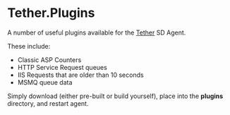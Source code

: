 # Tether.Plugins

A number of useful plugins available for the [Tether](https://github.com/surgicalcoder/Tether) SD Agent.

These include:

* Classic ASP Counters
* HTTP Service Request queues
* IIS Requests that are older than 10 seconds
* MSMQ queue data

Simply download (either pre-built or build yourself), place into the **plugins** directory, and restart agent.
 
